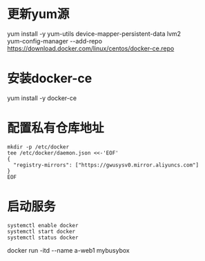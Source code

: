 

# 更新yum源  
yum install -y yum-utils device-mapper-persistent-data lvm2  
yum-config-manager --add-repo  https://download.docker.com/linux/centos/docker-ce.repo

# 安装docker-ce 
yum install -y docker-ce 



# 配置私有仓库地址  
```
mkdir -p /etc/docker
tee /etc/docker/daemon.json <<-'EOF'
{
  "registry-mirrors": ["https://gwusysv0.mirror.aliyuncs.com"]
}
EOF
```

# 启动服务
```
systemctl enable docker
systemctl start docker  
systemctl status docker
```

docker run -itd --name a-web1 mybusybox   